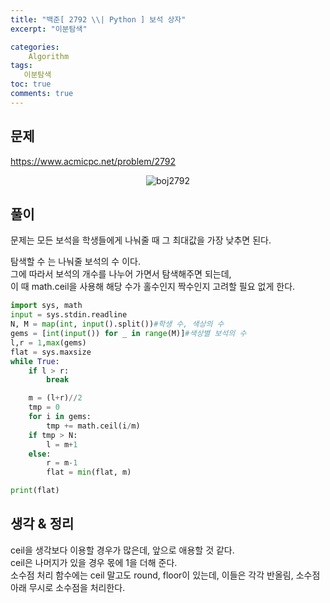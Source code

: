 ```yaml
---
title: "백준[ 2792 \\| Python ] 보석 상자"
excerpt: "이분탐색"

categories:
    Algorithm
tags:
   이분탐색
toc: true
comments: true
---
```

## 문제  
<https://www.acmicpc.net/problem/2792>
<p align = "center"><img alt = "boj2792" src = "../../assets/images/boj/2792.png"></p>  

## 풀이  
문제는 모든 보석을 학생들에게 나눠줄 때 그 최대값을 가장 낮추면 된다.  

탐색할 수 는 나눠줄 보석의 수 이다.  
그에 따라서 보석의 개수를 나누어 가면서 탐색해주면 되는데,  
이 때 math.ceil을 사용해 해당 수가 홀수인지 짝수인지 고려할 필요 없게 한다.  

```python
import sys, math
input = sys.stdin.readline
N, M = map(int, input().split())#학생 수, 색상의 수
gems = [int(input()) for _ in range(M)]#색상별 보석의 수
l,r = 1,max(gems)
flat = sys.maxsize
while True:
    if l > r:
        break

    m = (l+r)//2
    tmp = 0
    for i in gems:
        tmp += math.ceil(i/m)
    if tmp > N:
        l = m+1
    else:
        r = m-1
        flat = min(flat, m)

print(flat)
```  
## 생각 & 정리  
ceil을 생각보다 이용할 경우가 많은데, 앞으로 애용할 것 같다.  
ceil은 나머지가 있을 경우 몫에 1을 더해 준다.  
소수점 처리 함수에는 ceil 말고도 round, floor이 있는데, 이들은 각각 반올림, 소수점아래 무시로 소수점을 처리한다.